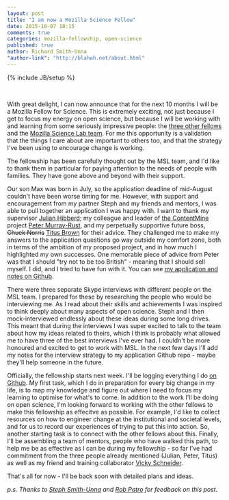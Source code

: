 ```yaml
---
layout: post
title: "I am now a Mozilla Science Fellow"
date: 2015-10-07 18:15
comments: true
categories: mozilla-fellowship, open-science
published: true
author: Richard Smith-Unna
"author-link": "http://blahah.net/about.html"
---
```


{% include JB/setup %}

<br />

With great delight, I can now announce that for the next 10 months I will be a Mozilla Fellow for Science. This is extremely exciting, not just because I get to focus my energy on open science, but because I will be working with and learning from some seriously impressive people: the [three other fellows](https://www.mozillascience.org/announcing-our-2015-mozilla-fellows-for-science) and the [Mozilla Science Lab team](https://wiki.mozilla.org/ScienceLab). For me this opportunity is a validation that the things I care about are important to others too, and that the strategy I've been using to encourage change is working.

<!-- more -->

The fellowship has been carefully thought out by the MSL team, and I'd like to thank them in particular for paying attention to the needs of people with families. They have gone above and beyond with their support.

Our son Max was born in July, so the application deadline of mid-August couldn't have been worse timing for me. However, with support and encouragement from my partner Steph and my friends and mentors, I was able to pull together an application I was happy with. I want to thank my supervisor [Julian Hibberd](http://hibberdlab.com/); my colleague and leader of [the ContentMine](http://contentmine.org) project [Peter Murray-Rust](https://twitter.com/petermurrayrust), and my perpetually supportive future boss, ~~Chuck Norris~~ [Titus Brown](https://twitter.com/ctitusbrown) for their advice. They challenged me to make my answers to the application questions go way outside my comfort zone, both in terms of the ambition of my proposed project, and in how much I highlighted my own successes. One memorable piece of advice from Peter was that I should "try not to be too British" - meaning that I should sell myself. I did, and I tried to have fun with it. You can see [my application and notes on Github](https://github.com/Blahah/mozilla_science_fellowship_application).

There were three separate Skype interviews with different people on the MSL team. I prepared for these by researching the people who would be interviewing me. As I read about their skills and achievements I was inspired to think deeply about many aspects of open science. Steph and I then mock-interviewed endlessly about these ideas during some long drives. This meant that during the interviews I was super excited to talk to the team about how my ideas related to theirs, which I think is probably what allowed me to have three of the best interviews I've ever had. I couldn't be more honoured and excited to get to work with MSL. In the next few days I'll add my notes for the interview strategy to my application Github repo - maybe they'll help someone in the future.

Officially, the fellowship starts next week. I'll be logging everything I do [on Github](https://github.com/Blahah/mozilla_science_fellowship). My first task, which I do in preparation for every big change in my life, is to map my knowledge and figure out where I need to focus my learning to optimise for what's to come. In addition to the work I'll be doing on open science, I'm looking forward to working with the other fellows to make this fellowship as effecitve as possible. For example, I'd like to collect resources on how to engineer change at the institutional and societal levels, and for us to record our experiences of trying to put this into action. So, another starting task is to connect with the other fellows about this. Finally, I'll be assembling a team of mentors, people who have walked this path, to help me be as effective as I can be during my fellowship - so far I've had commitment from the three people already mentioned (Julian, Peter, Titus) as well as my friend and training collaborator [Vicky Schneider](https://twitter.com/MVickySchneider).

That's all for now - I'll be back soon with detailed plans and ideas.

_p.s. Thanks to [Steph Smith-Unna](https://twitter.com/treblesteph) and [Rob Patro](https://twitter.com/nomad421) for feedback on this post._
